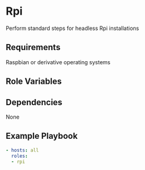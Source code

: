 Rpi
=========

Perform standard steps for headless Rpi installations

Requirements
------------

Raspbian or derivative operating systems

Role Variables
--------------

Dependencies
------------

None

Example Playbook
----------------
```yaml
- hosts: all
  roles:
  - rpi
```
